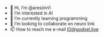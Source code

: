 - 👋 Hi, I’m @aresiinn1
- 👀 I’m interested in AI
- 🌱 I’m currently learning programming 
- 💞️ I’m looking to collaborate on neuro link 
- 📫 How to reach me e-mail IO@godnel.live

<!---
aresiinn1/aresiinn1 is a ✨ special ✨ repository because its `README.md` (this file) appears on your GitHub profile.
You can click the Preview link to take a look at your changes.
--->
